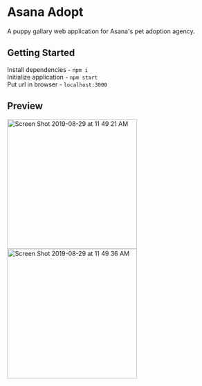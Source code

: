 # Asana Adopt

A puppy gallary web application for Asana's pet adoption agency.

## Getting Started

Install dependencies - `npm i` <br />
Initialize application - `npm start` <br />
Put url in browser - `localhost:3000`

## Preview
<p float="left">
<img width="300" alt="Screen Shot 2019-08-29 at 11 49 21 AM" src="https://user-images.githubusercontent.com/10293475/63969875-b807df80-ca57-11e9-8269-34731aa1c7bf.png">
<img width="300" alt="Screen Shot 2019-08-29 at 11 49 36 AM" src="https://user-images.githubusercontent.com/10293475/63969882-bb02d000-ca57-11e9-98f8-09f1e49c9983.png">
</p>
